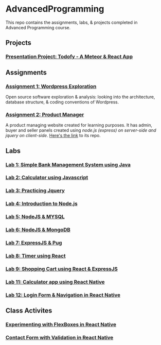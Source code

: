 # AdvancedProgramming
This repo contains the assignments, labs, &amp; projects completed in Advanced Programming course.

## Projects
### [Presentation Project: Todofy - A Meteor & React App](https://github.com/hasnainnaeem/Todofy-Meteor-React-App)

## Assignments
### [Assignment 1: Wordpress Exploration](https://github.com/hasnainnaeem/AdvancedProgramming/blob/master/Assignments/Exploring%20%26%20Analyzing%20Wordpress-Assignment1.pdf)
Open source software exploration & analysis: looking into the architecture, database structure, & coding conventions of Wordpress.

### [Assignment 2: Product Manager](https://github.com/hasnainnaeem/Product-Manager)
A product managing website created for learning purposes. It has admin, buyer and seller panels created using *node.js (express) on server-side and jquery on client-side*. 
[Here's the link](https://github.com/hasnainnaeem/Product-Manager) to its repo.
## Labs
### [Lab 1: Simple Bank Management System using Java](https://github.com/hasnainnaeem/AdvancedProgramming/blob/master/Labs/Lab1-Java%20BankManagementSystem.docx)
### [Lab 2: Calculator using Javascript](https://github.com/hasnainnaeem/AdvancedProgramming/blob/master/Labs/Lab2-JS%20Calculator.html)
### [Lab 3: Practicing Jquery](https://github.com/hasnainnaeem/AdvancedProgramming/blob/master/Labs/Lab3-Jquery.docx)
### [Lab 4: Introduction to Node.js](https://github.com/hasnainnaeem/AdvancedProgramming/blob/master/Labs/Lab4-Nodejs.docx)
### [Lab 5: NodeJS & MYSQL](https://github.com/hasnainnaeem/AdvancedProgramming/tree/master/Labs/Lab5-MySQL-and-Node)
### [Lab 6: NodeJS & MongoDB](https://github.com/hasnainnaeem/AdvancedProgramming/tree/master/Labs/Lab6-MongoDB-and-Node)
### [Lab 7: ExpressJS & Pug](https://github.com/hasnainnaeem/AdvancedProgramming/tree/master/Labs/Lab7-Express-Pug-Form-Handling)
### [Lab 8: Timer using React](https://github.com/hasnainnaeem/AdvancedProgramming/tree/master/Labs/Lab8-React%20Timer)
### [Lab 9: Shopping Cart using React & ExpressJS](https://github.com/hasnainnaeem/AdvancedProgramming/tree/master/Labs/Lab9-React%20Shopping%20Cart)
### [Lab 11: Calculator app using React Native](https://github.com/hasnainnaeem/AdvancedProgramming/tree/master/Labs/Lab11%2C12-React%20Native%20Calculator%20%26%20Login%20Form)
### [Lab 12: Login Form & Navigation in React Native](https://github.com/hasnainnaeem/AdvancedProgramming/tree/master/Labs/Lab11%2C12-React%20Native%20Calculator%20%26%20Login%20Form)

## Class Activites
### [Experimenting with FlexBoxes in React Native](https://github.com/hasnainnaeem/AdvancedProgramming/blob/master/Class%20Activities/1.%20FlexBoxes/FlexBoxes.js)
### [Contact Form with Validation in React Native](https://github.com/hasnainnaeem/AdvancedProgramming/tree/master/Class%20Activities/2.%20Contact%20From%20with%20Validation/Components)
